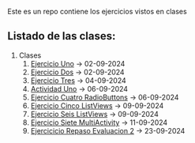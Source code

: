 Este es un repo contiene los ejercicios vistos en clases


## Listado de las clases:



1. Clases
   1. [Ejercicio Uno](./Clases/02-09-2024/ejercicio-01-SaludoAPP) -> 02-09-2024
   2. [Ejercicio Dos](./Clases/02-09-2024/Ejercicio-02-SumarDosNum) -> 02-09-2024
   3. [Ejercicio Tres](./Clases/04-09-2024/Ejercicio-03-Calculadora) -> 04-09-2024
   4. [Actividad Uno](./Clases/06-09-2024/Resolucion_Actividad_Uno) -> 06-09-2024
   5. [Ejercicio Cuatro RadioButtons](./Clases/06-09-2024/Ejercicio_4_RadioButton) -> 06-09-2024
   6. [Ejercicio Cinco ListViews](./Clases/09-09-2024/ejercicio_cinco) -> 09-09-2024
   7. [Ejercicio Seis ListViews](./Clases/09-09-2024/ejercicio_seis) -> 09-09-2024
   8. [Ejercicio Siete MultiActivity](./Clases/11-09-2024/ejercicio_siete) -> 11-09-2024 
   9. [Ejercicicio Repaso Evaluacion 2](.Clases/23-09-2024/repaso_eva2) -> 23-09-2024

